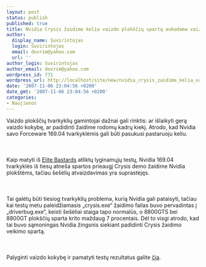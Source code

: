 ```yaml
---
layout: post
status: publish
published: true
title: Nvidia Crysis žaidime kelia vaizdo plokščių spartą aukodama vaizdo kokybę?
author:
  display_name: Suvirintojas
  login: Suvirintojas
  email: dovrim@yahoo.com
  url: ''
author_login: Suvirintojas
author_email: dovrim@yahoo.com
wordpress_id: 771
wordpress_url: http://localhost/site/new/nvidia_crysis_zaidime_kelia_vaizdo_ploksciu_sparta_aukodama_vaizdo_kokybe_/
date: '2007-11-06 23:04:56 +0200'
date_gmt: '2007-11-06 23:04:56 +0200'
categories:
- Naujienos
---
```

<p>Vaizdo plokščių tvarkyklių gamintojai dažnai gali rinktis: ar išlaikyti gerą vaizdo kokybę, ar padidinti žaidime rodomų kadrų kiekį. Atrodo, kad Nvidia savo Forceware 169.04 tvarkyklėmis gali būti pasukusi pastaruoju keliu.<br />
<br><br />
<br>Kaip matyti iš <a class="ns" href="http://209.85.129.104/search?q=cache:mAvjlBCLdasJ:www.elitebastards.com/cms/index.php%3Foption%3Dcom_content%26task%3Dview%26id%3D487%26Itemid%3D29+elite+bastards+169.04&amp;amp;hl=lt&amp;amp;ct=clnk&amp;amp;cd=1&amp;amp;gl=lt">Elite Bastards</a> atliktų lyginamųjų testų, Nvidia 169.04 tvarkyklės iš tiesų atneša spartos prieaugį Crysis demo žaidime Nvidia plokštėms, tačiau šešėlių atvaizdavimas yra suprastėjęs.<br />
<br><br />
<br>Tai galėtų būti tiesiog tvarkyklių problema, kurią Nvidia gali pataisyti, tačiau kai testų metu paleidžiamasis „crysis.exe“ žaidimo failas buvo pervadintas į „driverbug.exe“, keisti šešėliai staiga tapo normalūs, o 8800GTS bei 8800GT plokščių sparta krito maždaug 7 procentais. Dėl to visgi atrodo, kad tai buvo sąmoningas Nvidia žingsnis siekiant padidinti Crysis žaidimo veikimo spartą.<br />
<br><br />
<br>Palyginti vaizdo kokybę ir pamatyti testų rezultatus galite <a class="ns" href="http://209.85.129.104/search?q=cache:Bdp6varQe_IJ:www.elitebastards.com/cms/index.php%3Foption%3Dcom_content%26task%3Dview%26id%3D487%26Itemid%3D29%26limit%3D1%26limitstart%3D1+elite+bastards+169.04+%22The+answer+to+this%22&amp;amp;amp;hl=lt&amp;amp;amp;ct=clnk&amp;amp;amp;cd=1&amp;amp;amp;gl=lt">čia</a>.</p>
